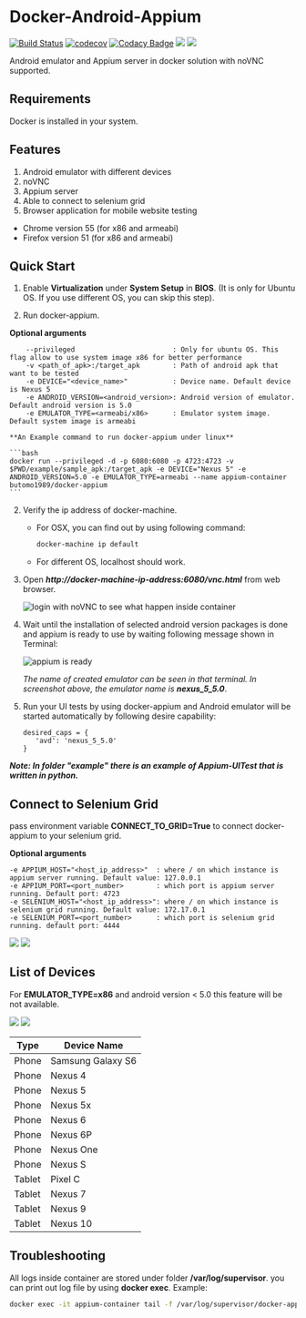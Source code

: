 Docker-Android-Appium
=====================

[![Build Status](https://travis-ci.org/butomo1989/docker-appium.svg?branch=master)](https://travis-ci.org/butomo1989/docker-appium)
[![codecov](https://codecov.io/gh/butomo1989/docker-appium/branch/master/graph/badge.svg)](https://codecov.io/gh/butomo1989/docker-appium)
[![Codacy Badge](https://api.codacy.com/project/badge/Grade/3f000ffb97db45a59161814e1434c429)](https://www.codacy.com/app/butomo1989/docker-appium?utm_source=github.com&amp;utm_medium=referral&amp;utm_content=butomo1989/docker-appium&amp;utm_campaign=Badge_Grade)
[![](https://images.microbadger.com/badges/image/butomo1989/docker-appium.svg)](https://microbadger.com/images/butomo1989/docker-appium "Get your own image badge on microbadger.com")
[![](https://images.microbadger.com/badges/version/butomo1989/docker-appium.svg)](https://microbadger.com/images/butomo1989/docker-appium "Get your own version badge on microbadger.com")

Android emulator and Appium server in docker solution with noVNC supported.

Requirements
------------

Docker is installed in your system.

Features
--------

1. Android emulator with different devices
2. noVNC
3. Appium server
4. Able to connect to selenium grid
5. Browser application for mobile website testing
  - Chrome version 55 (for x86 and armeabi)
  - Firefox version 51 (for x86 and armeabi)

Quick Start
-----------

1. Enable **Virtualization** under **System Setup** in **BIOS**. (It is only for Ubuntu OS. If you use different OS, you can skip this step).

2. Run docker-appium.

  **Optional arguments**

	    --privileged              			: Only for ubuntu OS. This flag allow to use system image x86 for better performance
	    -v <path_of_apk>:/target_apk      	: Path of android apk that want to be tested
	    -e DEVICE="<device_name>"       	: Device name. Default device is Nexus 5
	    -e ANDROID_VERSION=<android_version>: Android version of emulator. Default android version is 5.0
	    -e EMULATOR_TYPE=<armeabi/x86>      : Emulator system image. Default system image is armeabi

    **An Example command to run docker-appium under linux**

    ```bash
    docker run --privileged -d -p 6080:6080 -p 4723:4723 -v $PWD/example/sample_apk:/target_apk -e DEVICE="Nexus 5" -e ANDROID_VERSION=5.0 -e EMULATOR_TYPE=armeabi --name appium-container butomo1989/docker-appium
    ```

2. Verify the ip address of docker-machine.

   - For OSX, you can find out by using following command:

     ```bash
     docker-machine ip default
     ```

   - For different OS, localhost should work.

3. Open ***http://docker-machine-ip-address:6080/vnc.html*** from web browser.

   ![][noVNC]

4. Wait until the installation of selected android version packages is done and appium is ready to use by waiting following message shown in Terminal:

   ![][Appium is ready]

   *The name of created emulator can be seen in that terminal. In screenshot above, the emulator name is* ***nexus\_5_5.0***.

5. Run your UI tests by using docker-appium and Android emulator will be started automatically by following desire capability:

   ```
   desired_caps = {
      'avd': 'nexus_5_5.0'
   }
   ```

***Note: In folder "example" there is an example of Appium-UITest that is written in python.***

Connect to Selenium Grid
------------------------
pass environment variable **CONNECT\_TO\_GRID=True** to connect docker-appium to your selenium grid.

**Optional arguments**

    -e APPIUM_HOST="<host_ip_address>"	: where / on which instance is appium server running. Default value: 127.0.0.1
    -e APPIUM_PORT=<port_number>		: which port is appium server running. Default port: 4723
    -e SELENIUM_HOST="<host_ip_address>": where / on which instance is selenium grid running. Default value: 172.17.0.1
    -e SELENIUM_PORT=<port_number>		: which port is selenium grid running. default port: 4444

![][connect to grid 1]  ![][connect to grid 2]

List of Devices
---------------

For **EMULATOR_TYPE=x86** and android version < 5.0 this feature will be not available.

![][galaxy s6] ![][nexus 5]

Type | Device Name
--- | ---
Phone | Samsung Galaxy S6
Phone | Nexus 4
Phone | Nexus 5
Phone | Nexus 5x
Phone | Nexus 6
Phone | Nexus 6P
Phone | Nexus One
Phone | Nexus S
Tablet | Pixel C
Tablet | Nexus 7
Tablet | Nexus 9
Tablet | Nexus 10

Troubleshooting
---------------
All logs inside container are stored under folder **/var/log/supervisor**. you can print out log file by using **docker exec**. Example:

```bash
docker exec -it appium-container tail -f /var/log/supervisor/docker-appium.stdout.log
```

[noVNC]: <images/noVNC.png> "login with noVNC to see what happen inside container"
[Appium is ready]: <images/appium.png> "appium is ready"
[connect to grid 1]: <images/appium_with_selenium_grid_01.png>
[connect to grid 2]: <images/appium_with_selenium_grid_02.png>
[galaxy s6]: <images/run_under_galaxy_s6.png>
[nexus 5]: <images/run_under_nexus_5.png>
